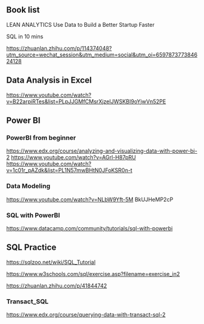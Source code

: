 ## Book list 
LEAN ANALYTICS Use Data to Build a Better Startup Faster 

SQL in 10 mins

https://zhuanlan.zhihu.com/p/114374048?utm_source=wechat_session&utm_medium=social&utm_oi=659787377384624128

## Data Analysis in Excel
https://www.youtube.com/watch?v=B22arpiRTes&list=PLpJJGMfCMsrXjzelJWSKBI9oYjwVn52PE

## Power BI
### PowerBI from beginner
https://www.edx.org/course/analyzing-and-visualizing-data-with-power-bi-2
https://www.youtube.com/watch?v=AGrl-H87pRU
https://www.youtube.com/watch?v=1c01r_pAZdk&list=PL1N57mwBHtN0JFoKSR0n-t
### Data Modeling
https://www.youtube.com/watch?v=NLbW9Yft-5M
BkUJHeMP2cP
### SQL with PowerBI
https://www.datacamp.com/community/tutorials/sql-with-powerbi

## SQL Practice
https://sqlzoo.net/wiki/SQL_Tutorial

https://www.w3schools.com/sql/exercise.asp?filename=exercise_in2

https://zhuanlan.zhihu.com/p/41844742

### Transact_SQL
https://www.edx.org/course/querying-data-with-transact-sql-2
